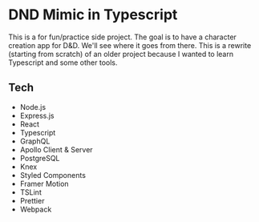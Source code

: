 # DND Mimic in Typescript
This is a for fun/practice side project. The goal is to have a character creation app for D&D. We'll see where it goes from there. This is a rewrite (starting from scratch) of an older project because I wanted to learn Typescript and some other tools.

## Tech
* Node.js
* Express.js
* React
* Typescript
* GraphQL
* Apollo Client & Server
* PostgreSQL
* Knex
* Styled Components
* Framer Motion
* TSLint
* Prettier
* Webpack
